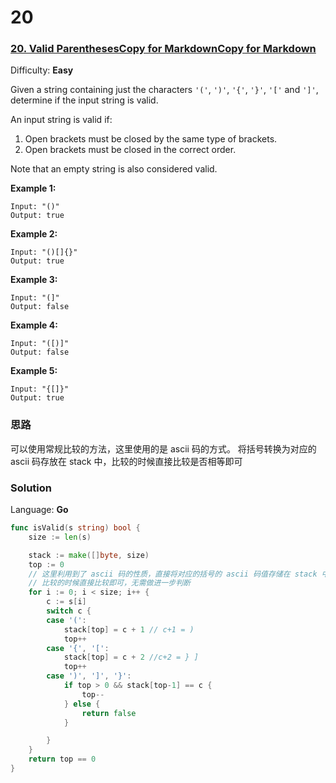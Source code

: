 # 20

### [20\. Valid ParenthesesCopy for MarkdownCopy for Markdown](https://leetcode.com/problems/valid-parentheses/)

Difficulty: **Easy**


Given a string containing just the characters `'('`, `')'`, `'{'`, `'}'`, `'['` and `']'`, determine if the input string is valid.

An input string is valid if:

1.  Open brackets must be closed by the same type of brackets.
2.  Open brackets must be closed in the correct order.

Note that an empty string is also considered valid.

**Example 1:**

```
Input: "()"
Output: true
```

**Example 2:**

```
Input: "()[]{}"
Output: true
```

**Example 3:**

```
Input: "(]"
Output: false
```

**Example 4:**

```
Input: "([)]"
Output: false
```

**Example 5:**

```
Input: "{[]}"
Output: true
```

### 思路
可以使用常规比较的方法，这里使用的是 ascii 码的方式。 将括号转换为对应的 ascii 码存放在 stack 中，比较的时候直接比较是否相等即可
### Solution

Language: **Go**

```go
func isValid(s string) bool {
    size := len(s)

	stack := make([]byte, size)
	top := 0
	// 这里利用到了 ascii 码的性质，直接将对应的括号的 ascii 码值存储在 stack 中
	// 比较的时候直接比较即可，无需做进一步判断
	for i := 0; i < size; i++ {
		c := s[i]
		switch c {
		case '(':
			stack[top] = c + 1 // c+1 = )
			top++
		case '{', '[':
			stack[top] = c + 2 //c+2 = } ]
			top++
		case ')', ']', '}':
			if top > 0 && stack[top-1] == c {
				top--
			} else {
				return false
			}

		}
	}
	return top == 0  
}
```